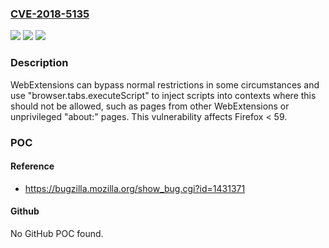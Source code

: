 ### [CVE-2018-5135](https://cve.mitre.org/cgi-bin/cvename.cgi?name=CVE-2018-5135)
![](https://img.shields.io/static/v1?label=Product&message=Firefox&color=blue)
![](https://img.shields.io/static/v1?label=Version&message=%3C%2059%20&color=brighgreen)
![](https://img.shields.io/static/v1?label=Vulnerability&message=WebExtension%20browserAction%20can%20inject%20scripts%20into%20unintended%20contexts&color=brighgreen)

### Description

WebExtensions can bypass normal restrictions in some circumstances and use "browser.tabs.executeScript" to inject scripts into contexts where this should not be allowed, such as pages from other WebExtensions or unprivileged "about:" pages. This vulnerability affects Firefox < 59.

### POC

#### Reference
- https://bugzilla.mozilla.org/show_bug.cgi?id=1431371

#### Github
No GitHub POC found.

